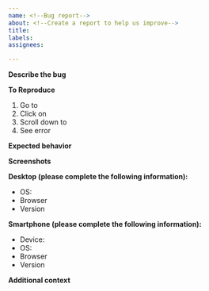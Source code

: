 ```yaml
---
name: <!--Bug report-->
about: <!--Create a report to help us improve-->
title: 
labels: 
assignees: 

---
```


<!--NOTE: -->
<!--- General questions should go to the discord chat instead of the issue tracker.-->

**Describe the bug**
<!--A clear and concise description of what the bug is.-->

**To Reproduce**
<!--Steps to reproduce the behavior:-->
1. Go to <!--'...'-->
2. Click on <!--'....'-->
3. Scroll down to <!--'....'-->
4. See error

**Expected behavior**
<!--A clear and concise description of what you expected to happen.-->

**Screenshots**
<!--If applicable, add screenshots to help explain your problem.-->

**Desktop (please complete the following information):**
 - OS: <!--[e.g. iOS]-->
 - Browser <!--[e.g. chrome, safari]-->
 - Version <!--[e.g. 22]-->

**Smartphone (please complete the following information):**
 - Device: <!--[e.g. iPhone6]-->
 - OS: <!--[e.g. iOS8.1]-->
 - Browser <!--[e.g. stock browser, safari]-->
 - Version <!--[e.g. 22]-->

**Additional context**
<!--Add any other context about the problem here.-->
